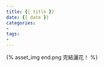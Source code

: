 ```yaml
---
title: {{ title }}
date: {{ date }}
categories:
- 
tags:
- 
---
```



<!--more-->

{% asset_img end.png 完結灑花！ %}